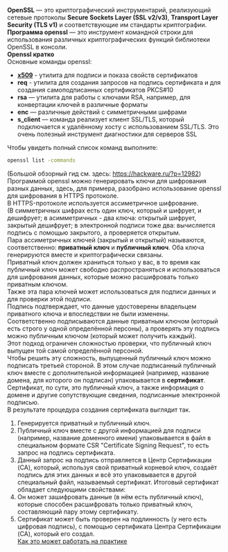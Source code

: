 **OpenSSL** — это криптографический инструментарий, реализующий сетевые протоколы **Secure Sockets Layer (SSL v2/v3)**, **Transport Layer Security (TLS v1)** и соответствующие им стандарты криптографии.<br>
**Программа openssl** — это инструмент командной строки для использования различных криптографических функций библиотеки OpenSSL в консоли.<br>
**Openssl кратко**<br>
Основные команды openssl:
* [**x509**](x509.md) - утилита для подписи и показа свойств сертификатов
* **req** - утилита для создания запросов на подпись сертификата и для создания самоподписанных сертификатов PKCS#10
* **rsa** — утилита для работы с ключами RSA, например, для конвертации ключей в различные форматы
* **enc** — различные действий с симметричными шифрами
* **s_client** — команда реализует клиент SSL/TLS, который подключается к удалённому хосту с использованием SSL/TLS. Это очень полезный инструмент диагностики для серверов SSL

Чтобы увидеть полный список команд выполните:
```bash
openssl list -commands
```
(Большой обзорный гид см. здесь: https://hackware.ru/?p=12982)<br>
Программой openssl можно генерировать ключи для шифрования разных данных,  здесь, для примера, разобрано использование openssl для шифрования в HTTPS протоколе.<br>
В HTTPS-протоколе используется ассиметричное шифрование.<br>
(В симметричных шифрах есть один ключ, который и шифрует, и дешифрует;
в асимметричных - два ключа: открытый шифрует, закрытый дешифрует;
в электронной подписи тоже два: вычисляется подпись с помощью закрытого, а проверяется открытым.<br>
Пара ассиметричных ключей (закрытый и открытый) называются, соответственно:
**приватный ключ** и **публичный ключ**. Оба ключа генерируются вместе и криптографически связаны.<br>
Приватный ключ должен храниться только у вас, в то время как публичный ключ может свободно распространяться и использоваться для шифрования данных, которые можно расшифровать только приватным ключом.<br>
Также эта пара ключей может использоваться для подписи данных и для проверки этой подписи.<br>
Подпись подтверждает, что данные удостоверены владельцем приватного ключа и впоследствии не были изменены.<br>
Соответственно подписываются данные приватным ключом (который есть строго у одной определённой персоны), а проверять эту подпись можно публичным ключом (который может получить каждый).<br>
Этот подход ограничен сложностью проверки, что публичный ключ выпущен той самой определённой персоной.<br>
Чтобы решить эту сложность, выпущенный публичный ключ можно подписать третьей стороной. В этом случае подписанный публичный ключ вместе с дополнительной информацией (например, название домена, для которого он подписан) упаковывается в **сертификат**.<br>
Сертификат, по сути, это публичный ключ, а также информация о домене и другие сопутствующие сведения, подписанные электронной подписью.<br>
В результате процедура создания сертификата выглядит так.<br>
1. Генерируется приватный и публичный ключ.
2. Публичный ключ вместе с другой информацией для подписи (например, название доменного имени) упаковывается в файл в специальном формате CSR "Certificate Signing Request", то есть запрос на подпись сертификата.
3. Данный запрос на подпись отправляется в Центр Сертификации (CA), который, используя свой приватный корневой ключ, создаёт подпись для этих данных и всё это упаковывается в другой специальный файл, называемый сертификат.
Итоговый сертификат обладает следующими свойствами:
1. Он может зашифровать данные (в нём есть публичный ключ), которые способен расшифровать только приватный ключ, составляющий пару этому сертификату.
2. Сертификат может быть проверен на подлинность (у него есть цифровая подпись), с помощью сертификата Центра Сертификации (CA), который его создал.<br>
[Как это может работать на практике](kafka_connect_with_tls.md)
